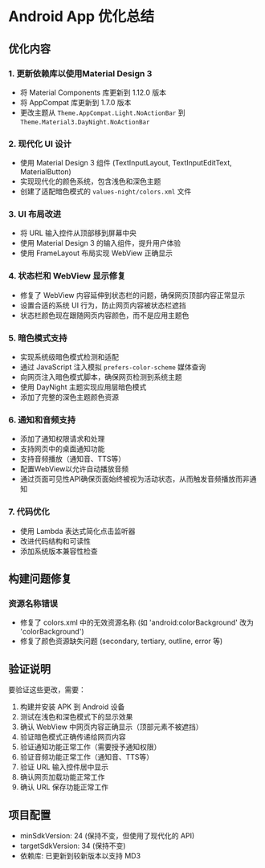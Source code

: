 # Android App 优化总结

## 优化内容

### 1. 更新依赖库以使用Material Design 3
- 将 Material Components 库更新到 1.12.0 版本
- 将 AppCompat 库更新到 1.7.0 版本
- 更改主题从 `Theme.AppCompat.Light.NoActionBar` 到 `Theme.Material3.DayNight.NoActionBar`

### 2. 现代化 UI 设计
- 使用 Material Design 3 组件 (TextInputLayout, TextInputEditText, MaterialButton)
- 实现现代化的颜色系统，包含浅色和深色主题
- 创建了适配暗色模式的 `values-night/colors.xml` 文件

### 3. UI 布局改进
- 将 URL 输入控件从顶部移到屏幕中央
- 使用 Material Design 3 的输入组件，提升用户体验
- 使用 FrameLayout 布局实现 WebView 正确显示

### 4. 状态栏和 WebView 显示修复
- 修复了 WebView 内容延伸到状态栏的问题，确保网页顶部内容正常显示
- 设置合适的系统 UI 行为，防止网页内容被状态栏遮挡
- 状态栏颜色现在跟随网页内容颜色，而不是应用主题色

### 5. 暗色模式支持
- 实现系统级暗色模式检测和适配
- 通过 JavaScript 注入模拟 `prefers-color-scheme` 媒体查询
- 向网页注入暗色模式脚本，确保网页检测到系统主题
- 使用 DayNight 主题实现应用层暗色模式
- 添加了完整的深色主题颜色资源

### 6. 通知和音频支持
- 添加了通知权限请求和处理
- 支持网页中的桌面通知功能
- 支持音频播放（通知音、TTS等）
- 配置WebView以允许自动播放音频
- 通过页面可见性API确保页面始终被视为活动状态，从而触发音频播放而非通知

### 7. 代码优化
- 使用 Lambda 表达式简化点击监听器
- 改进代码结构和可读性
- 添加系统版本兼容性检查

## 构建问题修复

### 资源名称错误
- 修复了 colors.xml 中的无效资源名称 (如 'android:colorBackground' 改为 'colorBackground')
- 修复了颜色资源缺失问题 (secondary, tertiary, outline, error 等)

## 验证说明

要验证这些更改，需要：

1. 构建并安装 APK 到 Android 设备
2. 测试在浅色和深色模式下的显示效果
3. 确认 WebView 中网页内容正确显示（顶部元素不被遮挡）
4. 验证暗色模式正确传递给网页内容
5. 验证通知功能正常工作（需要授予通知权限）
6. 验证音频功能正常工作（通知音、TTS等）
7. 验证 URL 输入控件居中显示
8. 确认网页加载功能正常工作
9. 确认 URL 保存功能正常工作

## 项目配置

- minSdkVersion: 24 (保持不变，但使用了现代化的 API)
- targetSdkVersion: 34 (保持不变)
- 依赖库: 已更新到较新版本以支持 MD3